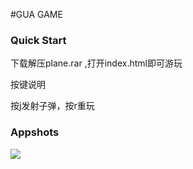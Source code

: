 #GUA GAME

### Quick Start

下载解压plane.rar ,打开index.html即可游玩

按键说明

按j发射子弹，按r重玩

### Appshots

![](https://wx3.sinaimg.cn/mw690/77b25649gy1fxsfed2urag20a30gahdu.gif)
